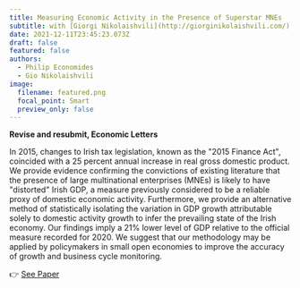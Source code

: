 ```yaml
---
title: Measuring Economic Activity in the Presence of Superstar MNEs
subtitle: with [Giorgi Nikolaishvili](http://giorginikolaishvili.com/)
date: 2021-12-11T23:45:23.073Z
draft: false
featured: false
authors:
  - Philip Economides
  - Gio Nikolaishvili
image:
  filename: featured.png
  focal_point: Smart
  preview_only: false
---
```


**Revise and resubmit, Economic Letters**<br>

In 2015, changes to Irish tax legislation, known as the "2015 Finance Act", coincided with a 25 percent annual increase in real gross domestic product. We provide evidence confirming the convictions of existing literature that the presence of large multinational enterprises (MNEs) is likely to have "distorted" Irish GDP, a measure previously considered to be a reliable proxy of domestic economic activity. Furthermore, we provide an alternative method of statistically isolating the variation in GDP growth attributable solely to domestic activity growth to infer the prevailing state of the Irish economy. Our findings imply a 21% lower level of GDP relative to the official measure recorded for 2020. We suggest that our methodology may be applied by policymakers in small
open economies to improve the accuracy of growth and business cycle monitoring.

👉 [See Paper](https://drive.google.com/file/d/1sp0DtQIbv6Ih-Ee5VeyfHJyYRajFUhSV/view?usp=sharing)
